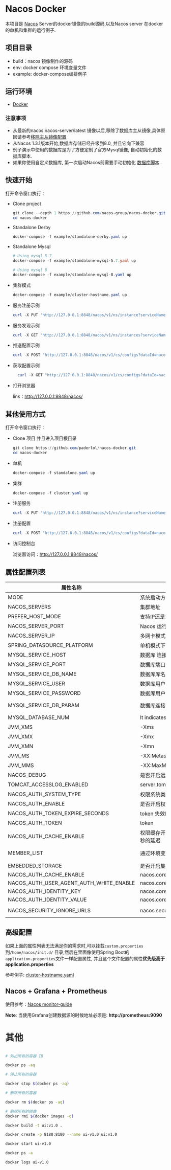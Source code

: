 # Nacos Docker

本项目是 [Nacos](https://github.com/alibaba/nacos) Server的docker镜像的build源码,以及Nacos server 在docker的单机和集群的运行例子.



## 项目目录

* build：nacos 镜像制作的源码
* env: docker compose 环境变量文件
* example: docker-compose编排例子



## 运行环境

* [Docker](https://www.docker.com/)

  

### 注意事项

* 从最新的nacos:nacos-server/latest 镜像以后,移除了数据库主从镜像,具体原因请参考[移除主从镜像配置](https://github.com/nacos-group/nacos-docker/wiki/%E7%A7%BB%E9%99%A4%E6%95%B0%E6%8D%AE%E5%BA%93%E4%B8%BB%E4%BB%8E%E9%95%9C%E5%83%8F%E9%85%8D%E7%BD%AE)
* 从Nacos 1.3.1版本开始,数据库存储已经升级到8.0, 并且它向下兼容
* 例子演示中使用的数据库是为了方便定制了官方Mysql镜像, 自动初始化的数据库脚本.  
* 如果你使用自定义数据库, 第一次启动Nacos前需要手动初始化 [数据库脚本](https://github.com/alibaba/nacos/blob/develop/distribution/conf/nacos-mysql.sql) .




## 快速开始

打开命令窗口执行：

* Clone project

  ```powershell
  git clone --depth 1 https://github.com/nacos-group/nacos-docker.git
  cd nacos-docker
  ```


* Standalone Derby

  ```powershell
  docker-compose -f example/standalone-derby.yaml up
  ```

* Standalone Mysql

  ```powershell
  # Using mysql 5.7
  docker-compose -f example/standalone-mysql-5.7.yaml up
  
  # Using mysql 8
  docker-compose -f example/standalone-mysql-8.yaml up
  ```

* 集群模式

  ```powershell
  docker-compose -f example/cluster-hostname.yaml up 
  ```


* 服务注册示例

  ```powershell
  curl -X PUT 'http://127.0.0.1:8848/nacos/v1/ns/instance?serviceName=nacos.naming.serviceName&ip=20.18.7.10&port=8080'
  ```

* 服务发现示例

  ```powershell
  curl -X GET 'http://127.0.0.1:8848/nacos/v1/ns/instances?serviceName=nacos.naming.serviceName'
  ```

* 推送配置示例

  ```powershell
  curl -X POST "http://127.0.0.1:8848/nacos/v1/cs/configs?dataId=nacos.cfg.dataId&group=test&content=helloWorld"
  ```

* 获取配置示例

  ```powershell
    curl -X GET "http://127.0.0.1:8848/nacos/v1/cs/configs?dataId=nacos.cfg.dataId&group=test"
  ```

  

* 打开浏览器

  link：http://127.0.0.1:8848/nacos/

## 其他使用方式

打开命令窗口执行：

* Clone 项目 并且进入项目根目录

  ```powershell
  git clone https://github.com/paderlol/nacos-docker.git
  cd nacos-docker
  ```


* 单机

  ```powershell
  docker-compose -f standalone.yaml up
  ```

* 集群

  ```powershell
  docker-compose -f cluster.yaml up 
  ```


* 注册服务

  ```powershell
  curl -X PUT 'http://127.0.0.1:8848/nacos/v1/ns/instance?serviceName=nacos.naming.serviceName&ip=20.18.7.10&port=8080'
  ```

* 注册配置

  ```powershell
  curl -X POST "http://127.0.0.1:8848/nacos/v1/cs/configs?dataId=nacos.cfg.dataId&group=test&content=helloWorld"
  ```

* 访问控制台

  浏览器访问：http://127.0.0.1:8848/nacos/
  





## 属性配置列表



| 属性名称                          | 描述                                                         | 选项                              |
| --------------------------------- | ------------------------------------------------------------ | ----------------------------------- |
| MODE                              | 系统启动方式: 集群/单机                                      | cluster/standalone默认 **cluster**  |
| NACOS_SERVERS                     | 集群地址                                   | p1:port1空格ip2:port2 空格ip3:port3 |
| PREFER_HOST_MODE                  | 支持IP还是域名模式                                           | hostname/ip 默认 **ip**             |
| NACOS_SERVER_PORT                 | Nacos 运行端口                                               | 默认 **8848**                       |
| NACOS_SERVER_IP                   | 多网卡模式下可以指定IP                                       |                                     |
| SPRING_DATASOURCE_PLATFORM        | 单机模式下支持MYSQL数据库                        | mysql / 空 默认:空                 |
| MYSQL_SERVICE_HOST                | 数据库  连接地址                                                |                                     |
| MYSQL_SERVICE_PORT                | 数据库端口                                       | 默认 : **3306**                  |
| MYSQL_SERVICE_DB_NAME             | 数据库库名                                     |                                     |
| MYSQL_SERVICE_USER                | 数据库用户名                                  |                                     |
| MYSQL_SERVICE_PASSWORD            | 数据库用户密码                                    |                                     |
| MYSQL_SERVICE_DB_PARAM          | 数据库连接参数                                     | default : **characterEncoding=utf8&connectTimeout=1000&socketTimeout=3000&autoReconnect=true&useSSL=false** |
| MYSQL_DATABASE_NUM                | It indicates the number of database                          | 默认 :**1**                    |
| JVM_XMS                           | -Xms                                                         | 默认 :1g                       |
| JVM_XMX                           | -Xmx                                                         | 默认 :1g                       |
| JVM_XMN                           | -Xmn                                                         | 默认 :512m                       |
| JVM_MS                            | -XX:MetaspaceSize                                            | 默认 :128m                     |
| JVM_MMS                           | -XX:MaxMetaspaceSize                                         | 默认 :320m                     |
| NACOS_DEBUG                       | 是否开启远程DEBUG                                 | y/n 默认 :n                      |
| TOMCAT_ACCESSLOG_ENABLED          | server.tomcat.accesslog.enabled                              | 默认 :false                      |
| NACOS_AUTH_SYSTEM_TYPE      |  权限系统类型选择,目前只支持nacos类型       | 默认 :nacos                          |
| NACOS_AUTH_ENABLE      |  是否开启权限系统       | 默认 :false                          |
| NACOS_AUTH_TOKEN_EXPIRE_SECONDS      |  token 失效时间        | 默认 :18000                          |
| NACOS_AUTH_TOKEN      |  token       | 默认 :SecretKey012345678901234567890123456789012345678901234567890123456789                          |
| NACOS_AUTH_CACHE_ENABLE      |  权限缓存开关 ,开启后权限缓存的更新默认有15秒的延迟      | 默认 : false                          |
| MEMBER_LIST | 通过环境变量的方式设置集群地址 | 例子:192.168.16.101:8847?raft_port=8807,192.168.16.101?raft_port=8808,192.168.16.101:8849?raft_port=8809 |
| EMBEDDED_STORAGE | 是否开启集群嵌入式存储模式 | `embedded`  默认 : none |
| NACOS_AUTH_CACHE_ENABLE      |    nacos.core.auth.caching.enabled      |  default : false                          |
| NACOS_AUTH_USER_AGENT_AUTH_WHITE_ENABLE      |    nacos.core.auth.enable.userAgentAuthWhite      |  default : false                          |
| NACOS_AUTH_IDENTITY_KEY      |    nacos.core.auth.server.identity.key      |  default : serverIdentity                          |
| NACOS_AUTH_IDENTITY_VALUE      |    nacos.core.auth.server.identity.value      |  default : security                          |
| NACOS_SECURITY_IGNORE_URLS      |    nacos.security.ignore.urls      |  default : `/,/error,/**/*.css,/**/*.js,/**/*.html,/**/*.map,/**/*.svg,/**/*.png,/**/*.ico,/console-fe/public/**,/v1/auth/**,/v1/console/health/**,/actuator/**,/v1/console/server/**`                          |





## 高级配置

如果上面的属性列表无法满足你的需求时,可以挂载`custom.properties`到`/home/nacos/init.d/` 目录,然后在里面像使用Spring Boot的`application.properties`文件一样配置属性, 并且这个文件配置的属性**优先级高于application.properties**

参考例子: [cluster-hostname.yaml](/example/cluster-hostname)





## Nacos + Grafana + Prometheus

使用参考：[Nacos monitor-guide](https://nacos.io/zh-cn/docs/monitor-guide.html)

**Note**:  当使用Grafana创建数据源的时候地址必须是: **http://prometheus:9090**



# 其他

```bash

# 列出所有的容器 ID

docker ps -aq

# 停止所有的容器

docker stop $(docker ps -aq)

# 删除所有的容器

docker rm $(docker ps -aq)

# 删除所有的镜像
docker rmi $(docker images -q)

docker build -t ui:v1.0 .

docker create -p 8180:8180 --name ui-v1.0 ui:v1.0

docker start ui-v1.0

docker ps -a

docker logs ui-v1.0
```



